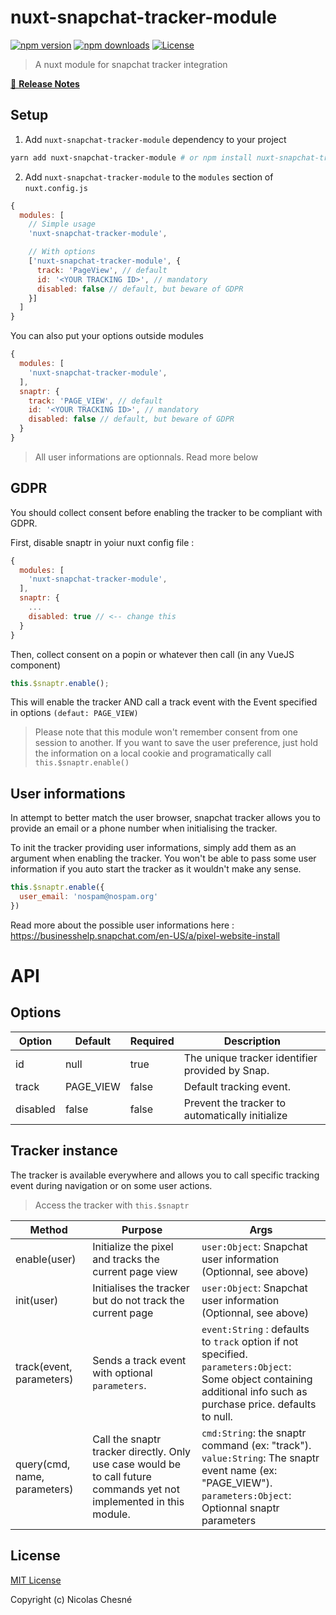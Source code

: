 # nuxt-snapchat-tracker-module

[![npm version][npm-version-src]][npm-version-href]
[![npm downloads][npm-downloads-src]][npm-downloads-href]
[![License][license-src]][license-href]

> A nuxt module for snapchat tracker integration

[📖 **Release Notes**](./CHANGELOG.md)

## Setup

1. Add `nuxt-snapchat-tracker-module` dependency to your project

```bash
yarn add nuxt-snapchat-tracker-module # or npm install nuxt-snapchat-tracker-module --save
```

2. Add `nuxt-snapchat-tracker-module` to the `modules` section of `nuxt.config.js`

```js
{
  modules: [
    // Simple usage
    'nuxt-snapchat-tracker-module',

    // With options
    ['nuxt-snapchat-tracker-module', {
      track: 'PageView', // default
      id: '<YOUR TRACKING ID>', // mandatory
      disabled: false // default, but beware of GDPR
    }]
  ]
}
```

You can also put your options outside modules
```js
{
  modules: [
    'nuxt-snapchat-tracker-module',
  ],
  snaptr: {
    track: 'PAGE_VIEW', // default
    id: '<YOUR TRACKING ID>', // mandatory
    disabled: false // default, but beware of GDPR
  }
}
```
> All user informations are optionnals. Read more below

## GDPR
You should collect consent before enabling the tracker to be compliant with GDPR.

First, disable snaptr in yoiur nuxt config file :
```js
{
  modules: [
    'nuxt-snapchat-tracker-module',
  ],
  snaptr: {
    ...
    disabled: true // <-- change this
  }
}
```

Then, collect consent on a popin or whatever then call (in any VueJS component)
```js
this.$snaptr.enable();
```

This will enable the tracker AND call a track event with the Event specified in options `(defaut: PAGE_VIEW)`

> Please note that this module won't remember consent from one session to another. If you want to save the user preference, just hold the information on a local cookie and programatically call `this.$snaptr.enable()`

## User informations
In attempt to better match the user browser, snapchat tracker allows you to provide an email or a phone number when initialising the tracker.

To init the tracker providing user informations, simply add them as an argument when enabling the tracker. You won't be able to pass some user information if you auto start the tracker as it wouldn't make any sense.

```js
this.$snaptr.enable({
  user_email: 'nospam@nospam.org'
})
```
Read more about the possible user informations here : https://businesshelp.snapchat.com/en-US/a/pixel-website-install


# API

## Options

| Option   | Default  | Required | Description                                                                               |
|----------|----------|----------|-------------------------------------------------------------------------------------------|
| id  | null     | true     | The unique tracker identifier provided by Snap.                                         |
| track    | PAGE_VIEW | false    | Default tracking event.                                                                   |
| disabled | false    | false    | Prevent the tracker to automatically initialize

## Tracker instance

The tracker  is available everywhere and allows you to call specific tracking event during navigation or on some user actions.

> Access the tracker with `this.$snaptr`

| Method            | Purpose                                                                                                  | Args                  |
|-------------------|----------------------------------------------------------------------------------------------------------|--------------------------------|
| enable(user)          | Initialize the pixel and tracks the current page view | `user:Object`: Snapchat user information (Optionnal, see above)        |
| init(user)            | Initialises the tracker but do not track the current page                                                                                   | `user:Object`: Snapchat user information (Optionnal, see above)  |
| track(event, parameters)           | Sends a track event with optional `parameters`.                          | `event:String` : defaults to `track` option if not specified.<br>`parameters:Object`: Some object containing additional info such as purchase price. defaults to null.  |
| query(cmd, name, parameters) | Call the snaptr tracker directly. Only use case would be to call future commands yet not implemented in this module.                                     | `cmd:String`: the snaptr command (ex: "track").<br>`value:String`: The snaptr event name (ex: "PAGE_VIEW").<br>`parameters:Object`: Optionnal snaptr parameters

## License

[MIT License](./LICENSE)

Copyright (c) Nicolas Chesné

<!-- Badges -->
[npm-version-src]: https://img.shields.io/npm/v/nuxt-snapchat-tracker-module/latest.svg
[npm-version-href]: https://npmjs.com/package/nuxt-snapchat-tracker-module

[npm-downloads-src]: https://img.shields.io/npm/dt/nuxt-snapchat-tracker-module.svg
[npm-downloads-href]: https://npmjs.com/package/nuxt-snapchat-tracker-module

[github-actions-ci-src]: https://github.com/Norbz/nuxt-snapchat-tracker-module/workflows/ci/badge.svg
[github-actions-ci-href]: https://github.com/Norbz/nuxt-snapchat-tracker-module/actions?query=workflow%3Aci

[codecov-src]: https://img.shields.io/codecov/c/github/Norbz/nuxt-snapchat-tracker-module.svg
[codecov-href]: https://codecov.io/gh/Norbz/nuxt-snapchat-tracker-module

[license-src]: https://img.shields.io/npm/l/nuxt-snapchat-tracker-module.svg
[license-href]: https://npmjs.com/package/nuxt-snapchat-tracker-module
